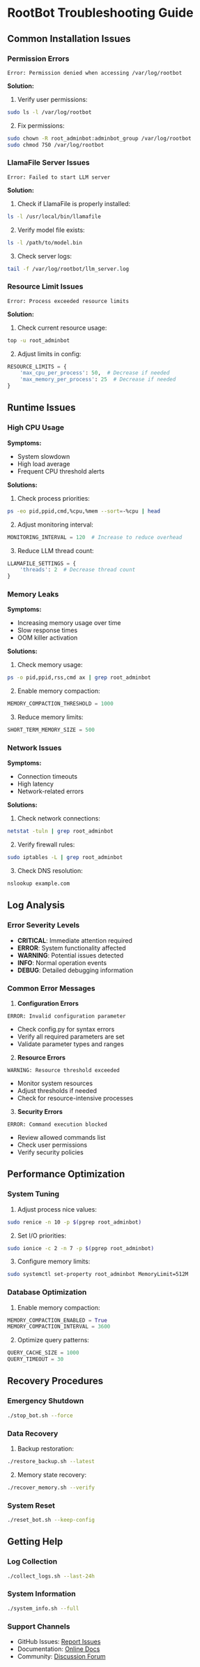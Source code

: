 # RootBot Troubleshooting Guide

## Common Installation Issues

### Permission Errors
```
Error: Permission denied when accessing /var/log/rootbot
```
**Solution:**
1. Verify user permissions:
```bash
sudo ls -l /var/log/rootbot
```
2. Fix permissions:
```bash
sudo chown -R root_adminbot:adminbot_group /var/log/rootbot
sudo chmod 750 /var/log/rootbot
```

### LlamaFile Server Issues
```
Error: Failed to start LLM server
```
**Solution:**
1. Check if LlamaFile is properly installed:
```bash
ls -l /usr/local/bin/llamafile
```
2. Verify model file exists:
```bash
ls -l /path/to/model.bin
```
3. Check server logs:
```bash
tail -f /var/log/rootbot/llm_server.log
```

### Resource Limit Issues
```
Error: Process exceeded resource limits
```
**Solution:**
1. Check current resource usage:
```bash
top -u root_adminbot
```
2. Adjust limits in config:
```python
RESOURCE_LIMITS = {
    'max_cpu_per_process': 50,  # Decrease if needed
    'max_memory_per_process': 25  # Decrease if needed
}
```

## Runtime Issues

### High CPU Usage
**Symptoms:**
- System slowdown
- High load average
- Frequent CPU threshold alerts

**Solutions:**
1. Check process priorities:
```bash
ps -eo pid,ppid,cmd,%cpu,%mem --sort=-%cpu | head
```
2. Adjust monitoring interval:
```python
MONITORING_INTERVAL = 120  # Increase to reduce overhead
```
3. Reduce LLM thread count:
```python
LLAMAFILE_SETTINGS = {
    'threads': 2  # Decrease thread count
}
```

### Memory Leaks
**Symptoms:**
- Increasing memory usage over time
- Slow response times
- OOM killer activation

**Solutions:**
1. Check memory usage:
```bash
ps -o pid,ppid,rss,cmd ax | grep root_adminbot
```
2. Enable memory compaction:
```python
MEMORY_COMPACTION_THRESHOLD = 1000
```
3. Reduce memory limits:
```python
SHORT_TERM_MEMORY_SIZE = 500
```

### Network Issues
**Symptoms:**
- Connection timeouts
- High latency
- Network-related errors

**Solutions:**
1. Check network connections:
```bash
netstat -tuln | grep root_adminbot
```
2. Verify firewall rules:
```bash
sudo iptables -L | grep root_adminbot
```
3. Check DNS resolution:
```bash
nslookup example.com
```

## Log Analysis

### Error Severity Levels
- **CRITICAL**: Immediate attention required
- **ERROR**: System functionality affected
- **WARNING**: Potential issues detected
- **INFO**: Normal operation events
- **DEBUG**: Detailed debugging information

### Common Error Messages

1. **Configuration Errors**
```
ERROR: Invalid configuration parameter
```
- Check config.py for syntax errors
- Verify all required parameters are set
- Validate parameter types and ranges

2. **Resource Errors**
```
WARNING: Resource threshold exceeded
```
- Monitor system resources
- Adjust thresholds if needed
- Check for resource-intensive processes

3. **Security Errors**
```
ERROR: Command execution blocked
```
- Review allowed commands list
- Check user permissions
- Verify security policies

## Performance Optimization

### System Tuning
1. Adjust process nice values:
```bash
sudo renice -n 10 -p $(pgrep root_adminbot)
```

2. Set I/O priorities:
```bash
sudo ionice -c 2 -n 7 -p $(pgrep root_adminbot)
```

3. Configure memory limits:
```bash
sudo systemctl set-property root_adminbot MemoryLimit=512M
```

### Database Optimization
1. Enable memory compaction:
```python
MEMORY_COMPACTION_ENABLED = True
MEMORY_COMPACTION_INTERVAL = 3600
```

2. Optimize query patterns:
```python
QUERY_CACHE_SIZE = 1000
QUERY_TIMEOUT = 30
```

## Recovery Procedures

### Emergency Shutdown
```bash
./stop_bot.sh --force
```

### Data Recovery
1. Backup restoration:
```bash
./restore_backup.sh --latest
```

2. Memory state recovery:
```bash
./recover_memory.sh --verify
```

### System Reset
```bash
./reset_bot.sh --keep-config
```

## Getting Help

### Log Collection
```bash
./collect_logs.sh --last-24h
```

### System Information
```bash
./system_info.sh --full
```

### Support Channels
- GitHub Issues: [Report Issues](https://github.com/EcoSphereNetwork/Smolit_AdminBot/issues)
- Documentation: [Online Docs](https://github.com/EcoSphereNetwork/Smolit_AdminBot/docs)
- Community: [Discussion Forum](https://github.com/EcoSphereNetwork/Smolit_AdminBot/discussions)

